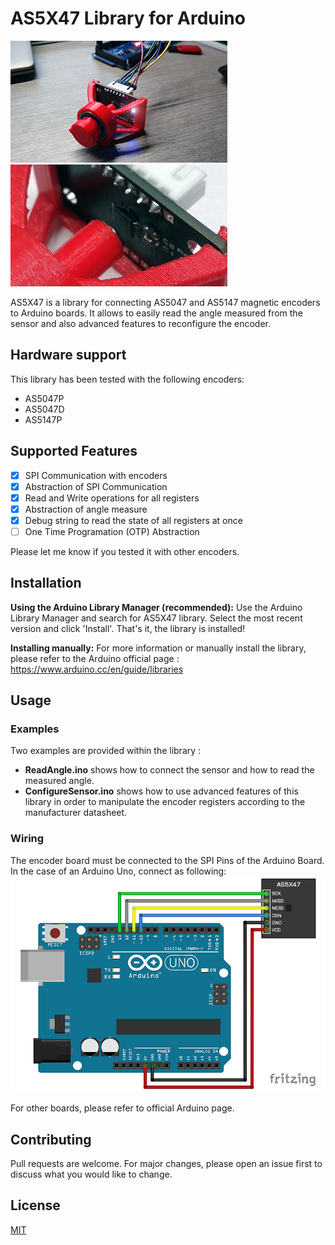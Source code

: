
# AS5X47 Library for Arduino
![AS5047P Encoder with Arduino Mega](extras/images/encoderWithArduino.jpg?raw=true "Encoder with Arduino Mega")![AS5047P Encoder Mount](extras/images/encoderMount.jpg?raw=true "AS5047P Encoder")

AS5X47 is a library for connecting AS5047 and AS5147 magnetic encoders to Arduino boards. It allows to easily read the angle measured from the sensor and also advanced features to reconfigure the encoder.

## Hardware support
This library has been tested with the following encoders:

 - AS5047P
 - AS5047D
 - AS5147P

## Supported Features

 - [x] SPI Communication with encoders
 - [x] Abstraction of SPI Communication
 - [x] Read and Write operations for all registers
 - [x] Abstraction of angle measure
 - [x] Debug string to read the state of all registers at once
 - [ ] One Time Programation (OTP) Abstraction

Please let me know if you tested it with other encoders.

## Installation
**Using the Arduino Library Manager (recommended):** 
Use the Arduino Library Manager and search for AS5X47 library. Select the most recent version and click 'Install'. That's it, the library is installed!

**Installing manually:**
For more information or manually install the library, please refer to the Arduino official page : https://www.arduino.cc/en/guide/libraries

## Usage
### Examples
Two examples are provided within the library :

 - **ReadAngle.ino**  shows how to connect the sensor and how to read the measured angle.
 - **ConfigureSensor.ino** shows how to use advanced features of this library in order to manipulate the encoder registers according to the manufacturer datasheet. 
 
### Wiring
The encoder board must be connected to the SPI Pins of the Arduino Board. In the case of an Arduino Uno, connect as following:
![AS5X47 encoder connection](extras/images/wiring.jpg?raw=true "Wiring with an Arduino Uno")

For other boards, please refer to official Arduino page.

## Contributing
Pull requests are welcome. For major changes, please open an issue first to discuss what you would like to change.



## License
[MIT](https://choosealicense.com/licenses/mit/)

